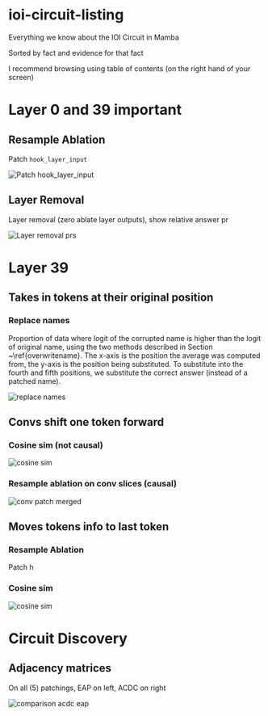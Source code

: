 # ioi-circuit-listing
Everything we know about the IOI Circuit in Mamba

Sorted by fact and evidence for that fact

I recommend browsing using table of contents (on the right hand of your screen)

# Layer 0 and 39 important
## Resample Ablation

Patch `hook_layer_input`

![Patch hook_layer_input](https://raw.githubusercontent.com/Phylliida/ioi-circuit-listing/main/figures/combined%20patchings.png) 

## Layer Removal

Layer removal (zero ablate layer outputs), show relative answer pr

![Layer removal prs](https://raw.githubusercontent.com/Phylliida/ioi-circuit-listing/main/figures/remove%20layer%20relative%20prs.png)

# Layer 39

## Takes in tokens at their original position

### Replace names

Proportion of data where logit of the corrupted name is higher than the logit of original name, using the two methods described in Section ~\ref{overwritename}. The x-axis is the position the average was computed from, the y-axis is the position being substituted. To substitute into the fourth and fifth positions, we substitute the correct answer (instead of a patched name).

![replace names](https://raw.githubusercontent.com/Phylliida/ioi-circuit-listing/main/figures/replace%20names%20plot%20merged.png)

## Convs shift one token forward

### Cosine sim (not causal)

![cosine sim](https://raw.githubusercontent.com/Phylliida/ioi-circuit-listing/main/figures/cosine%20sim%20merged.png)

### Resample ablation on conv slices (causal)

![conv patch merged](https://raw.githubusercontent.com/Phylliida/ioi-circuit-listing/main/figures/conv%20patch%20merged.png)

## Moves tokens info to last token

### Resample Ablation

Patch h

### Cosine sim

![cosine sim](https://raw.githubusercontent.com/Phylliida/ioi-circuit-listing/main/figures/cosine%20sim%20merged.png)


# Circuit Discovery

## Adjacency matrices

On all (5) patchings, EAP on left, ACDC on right

![comparison acdc eap](https://raw.githubusercontent.com/Phylliida/ioi-circuit-listing/main/figures/comparison%20acdc%20eap.png)



